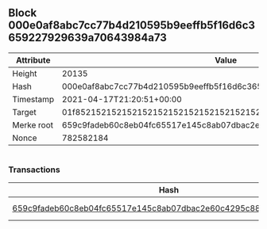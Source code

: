 ## Block 000e0af8abc7cc77b4d210595b9eeffb5f16d6c3659227929639a70643984a73

Attribute | Value
--- | ---
Height | 20135
Hash | 000e0af8abc7cc77b4d210595b9eeffb5f16d6c3659227929639a70643984a73
Timestamp | 2021-04-17T21:20:51+00:00
Target | 01f8521521521521521521521521521521521521521521521521521521521521
Merke root | 659c9fadeb60c8eb04fc65517e145c8ab07dbac2e60c4295c889c89dd6097c37
Nonce | 782582184

```

```

### Transactions

Hash | Amount
--- | ---
[659c9fadeb60c8eb04fc65517e145c8ab07dbac2e60c4295c889c89dd6097c37](659c9fadeb60c8eb04fc65517e145c8ab07dbac2e60c4295c889c89dd6097c37.md) | 10.00000000 SKEPTI 
